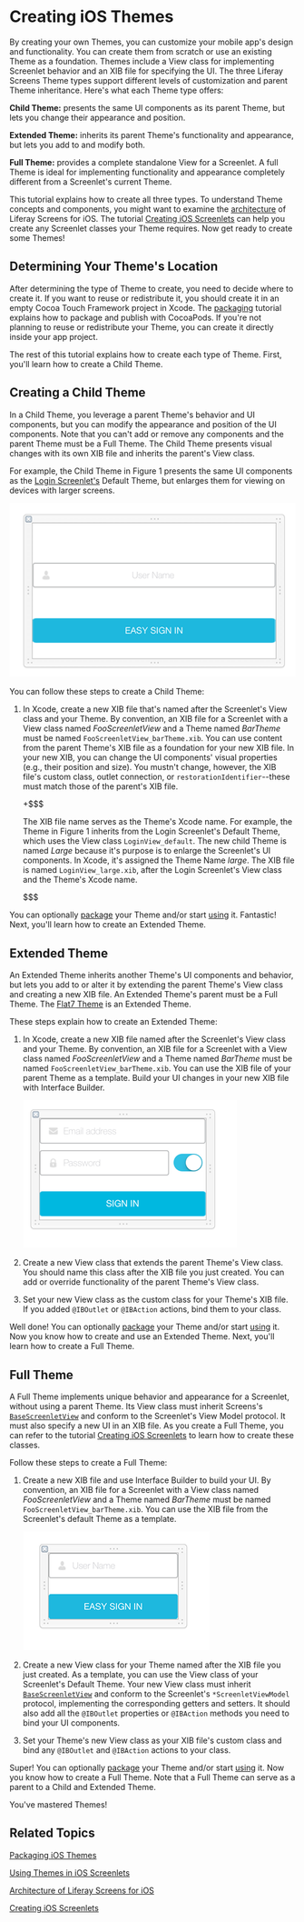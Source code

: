 # Creating iOS Themes [](id=creating-ios-themes)

By creating your own Themes, you can customize your mobile app's design and
functionality. You can create them from scratch or use an existing Theme as a
foundation. Themes include a View class for implementing Screenlet behavior and
an XIB file for specifying the UI. The three Liferay Screens Theme types support
different levels of customization and parent Theme inheritance. Here's what each
Theme type offers: 

**Child Theme:** presents the same UI components as its parent Theme, but lets 
you change their appearance and position.

**Extended Theme:** inherits its parent Theme's functionality and appearance,
but lets you add to and modify both.

**Full Theme:** provides a complete standalone View for a Screenlet. A full
Theme is ideal for implementing functionality and appearance completely
different from a Screenlet's current Theme.

This tutorial explains how to create all three types. To understand Theme
concepts and components, you might want to examine the
[architecture](/develop/tutorials/-/knowledge_base/6-2/architecture-of-liferay-screens-for-ios)
of Liferay Screens for iOS. The tutorial
[Creating iOS Screenlets](/develop/tutorials/-/knowledge_base/6-2/creating-ios-screenlets)
can help you create any Screenlet classes your Theme requires. Now get ready to
create some Themes! 

## Determining Your Theme's Location [](id=determining-your-themes-location)

After determining the type of Theme to create, you need to decide where to
create it. If you want to reuse or redistribute it, you should create it in an
empty Cocoa Touch Framework project in Xcode. The 
[packaging](/develop/tutorials/-/knowledge_base/6-2/packaging-ios-themes)
tutorial explains how to package and publish with CocoaPods. If you're
not planning to reuse or redistribute your Theme, you can create it directly
inside your app project. 

The rest of this tutorial explains how to create each type of Theme. First,
you'll learn how to create a Child Theme.

## Creating a Child Theme [](id=creating-a-child-theme)

In a Child Theme, you leverage a parent Theme's behavior and UI components, but
you can modify the appearance and position of the UI components. Note that you
can't add or remove any components and the parent Theme must be a Full Theme.
The Child Theme presents visual changes with its own XIB file and inherits the
parent's View class. 

For example, the Child Theme in Figure 1 presents the same UI components as the
[Login Screenlet's](https://github.com/liferay/liferay-screens/tree/1.1.0/ios/Framework/Core/Auth/LoginScreenlet)
Default Theme, but enlarges them for viewing on devices with larger screens.

![Figure 1: The UI components are enlarged in the example Child Theme's XIB file.](../../images/screens-ios-xcode-child-theme.png)

You can follow these steps to create a Child Theme: 

1.  In Xcode, create a new XIB file that's named after the Screenlet's View
    class and your Theme. By convention, an XIB file for a Screenlet with a View
    class named *FooScreenletView* and a Theme named *BarTheme* must be named
    `FooScreenletView_barTheme.xib`. You can use content from the parent Theme's
    XIB file as a foundation for your new XIB file. In your new XIB, you can
    change the UI components' visual properties (e.g., their position and size).
    You mustn't change, however, the XIB file's custom class, outlet connection,
    or `restorationIdentifier`--these must match those of the parent's XIB file.

	+$$$

	The XIB file name serves as the Theme's Xcode name. For example, the Theme
	in Figure 1 inherits from the Login Screenlet's Default Theme, which uses
	the View class `LoginView_default`. The new child Theme is named *Large*
	because it's purpose is to enlarge the Screenlet's UI components. In Xcode,
	it's assigned the Theme Name *large*. The XIB file is named
	`LoginView_large.xib`, after the Login Screenlet's View class and the
	Theme's Xcode name.

	$$$

You can optionally
[package](/develop/tutorials/-/knowledge_base/6-2/packaging-ios-themes) your
Theme and/or start
[using](/develop/tutorials/-/knowledge_base/6-2/using-themes-in-ios-screenlets)
it. Fantastic! Next, you'll learn how to create an Extended Theme.

## Extended Theme [](id=extended-theme)

An Extended Theme inherits another Theme's UI components and behavior, but lets
you add to or alter it by extending the parent Theme's View class and
creating a new XIB file. An Extended Theme's parent must be a Full Theme. The
[Flat7 Theme](https://github.com/liferay/liferay-screens/tree/1.1.0/ios/Framework/Themes/Flat7)
is an Extended Theme.

These steps explain how to create an Extended Theme:

1.  In Xcode, create a new XIB file named after the Screenlet's View class and
    your Theme. By convention, an XIB file for a Screenlet with a View class
    named *FooScreenletView* and a Theme named *BarTheme* must be named
    `FooScreenletView_barTheme.xib`. You can use the XIB file of your parent
    Theme as a template. Build your UI changes in your new XIB file with
    Interface Builder.

    ![Figure 2: This example Extended Theme's XIB file extends the Login Portlet's UI and behavior with a switch that lets the user show or hide the password field value.](../../images/screens-ios-xcode-ext-theme.png)

2.  Create a new View class that extends the parent Theme's View class. You 
    should name this class after the XIB file you just created. You can add or
    override functionality of the parent Theme's View class.

3.  Set your new View class as the custom class for your Theme's XIB file.
    If you added `@IBOutlet` or `@IBAction` actions, bind them to your class. 

Well done! You can optionally
[package](/develop/tutorials/-/knowledge_base/6-2/packaging-ios-themes) your
Theme and/or start
[using](/develop/tutorials/-/knowledge_base/6-2/using-themes-in-ios-screenlets)
it. Now you know how to create and use an Extended Theme. Next, you'll learn how
to create a Full Theme.

## Full Theme [](id=full-theme)

A Full Theme implements unique behavior and appearance for a Screenlet, without
using a parent Theme. Its View class must inherit Screens's
[`BaseScreenletView`](https://github.com/liferay/liferay-screens/blob/1.1.0/ios/Framework/Core/Base/BaseScreenletView.swift)
and conform to the Screenlet's View Model protocol. It must also specify a new
UI in an XIB file. As you create a Full Theme, you can refer to the tutorial
[Creating iOS Screenlets](/develop/tutorials/-/knowledge_base/6-2/creating-ios-screenlets)
to learn how to create these classes. 

Follow these steps to create a Full Theme:

1.  Create a new XIB file and use Interface Builder to build your UI. By
    convention, an XIB file for a Screenlet with a View class named
    *FooScreenletView* and a Theme named *BarTheme* must be named
    `FooScreenletView_barTheme.xib`. You can use the XIB file from the
    Screenlet's default Theme as a template. 

    ![Figure 3: This Full Theme for the Login Screenlet, includes a text field for entering the user name, uses the UDID for the password, and adds a *Sign In* button with the same `restorationIdentifier` as the Default Theme.](../../images/screens-ios-xcode-full-theme.png)

2.  Create a new View class for your Theme named after the XIB file you just 
    created. As a template, you can use the View class of your Screenlet's
    Default Theme. Your new View class must inherit
    [`BaseScreenletView`](https://github.com/liferay/liferay-screens/blob/1.1.0/ios/Framework/Core/Base/BaseScreenletView.swift)
	and conform to the Screenlet's `*ScreenletViewModel` protocol, implementing
	the corresponding getters and setters. It should also add all the
	`@IBOutlet` properties or `@IBAction` methods you need to bind your UI
	components. 

3.  Set your Theme's new View class as your XIB file's custom class and bind 
    any `@IBOutlet` and `@IBAction` actions to your class. 

Super! You can optionally
[package](/develop/tutorials/-/knowledge_base/6-2/packaging-ios-themes) your
Theme and/or start
[using](/develop/tutorials/-/knowledge_base/6-2/using-themes-in-ios-screenlets)
it. Now you know how to create a Full Theme. Note that a Full Theme can serve as
a parent to a Child and Extended Theme. 

You've mastered Themes! 

## Related Topics [](id=related-topics)

[Packaging iOS Themes](/develop/tutorials/-/knowledge_base/6-2/packaging-ios-themes)

[Using Themes in iOS Screenlets](/develop/tutorials/-/knowledge_base/6-2/using-themes-in-ios-screenlets)

[Architecture of Liferay Screens for iOS](/develop/tutorials/-/knowledge_base/6-2/architecture-of-liferay-screens-for-ios)

[Creating iOS Screenlets](/develop/tutorials/-/knowledge_base/6-2/creating-ios-screenlets)

